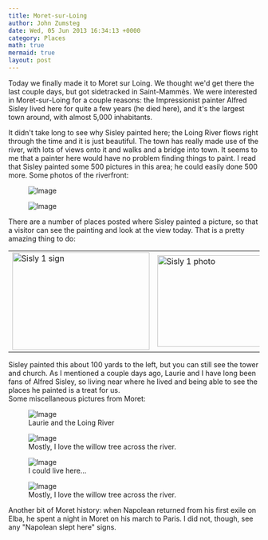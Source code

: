 ```yaml
---
title: Moret-sur-Loing
author: John Zumsteg
date: Wed, 05 Jun 2013 16:34:13 +0000
category: Places
math: true
mermaid: true
layout: post
---
```

<p>Today we finally made it to Moret sur Loing. We thought we'd get there the last couple days, but got sidetracked in Saint-Mammès. We were interested in Moret-sur-Loing for a couple reasons: the Impressionist painter Alfred Sisley lived here for quite a few years (he died here), and it's the largest town around, with almost 5,000 inhabitants. </p>
<p>It didn't take long to see why Sisley painted here; the Loing River flows right through the time and it is just beautiful. The town has really made use of the river, with lots of views onto it and walks and a bridge into town. It seems to me that a painter here would have no problem finding things to paint. I read that Sisley painted some 500 pictures in this area; he could easily done 500 more. Some photos of the riverfront:</p>

<figure class = "landscape">
	<img src="{{"/assets/images/2013/06/Riverside-1.jpg" | prepend: site.baseurl  }}" alt="Image" />
	<figcaption></figcaption>
</figure>

<figure class = "landscape">
	<img src="{{"/assets/images/2013/06/Riverside-5.jpg" | prepend: site.baseurl  }}" alt="Image" />
	<figcaption></figcaption>
</figure>


There are a number of places posted where Sisley painted a picture, so that a visitor can see the painting and look at the view today. That is a pretty amazing thing to do:
<table>
	<tr>
		<td><img style="display:block; margin-left:auto; margin-right:auto;" src="http:/assets/images/2013/06/Sisly-1-sign.jpg" alt="Sisly 1 sign" title="Sisly-1-sign.jpg" border="0" width="275" height="195" /></td>
		<td><img style="display:block; margin-left:auto; margin-right:auto;" src="http:/assets/images/2013/06/Sisly-1-photo1.jpg" alt="Sisly 1 photo" title="Sisly-1-photo.jpg" border="0" width="275" height="183" /></td>
	</tr>
</table>Sisley painted this about 100 yards to the left, but you can still see the tower and church. As I mentioned a couple days ago, Laurie and I have long been fans of Alfred Sisley, so living near where he lived and being able to see the places he painted is a treat for us.
<br>Some miscellaneous pictures from Moret:
<figure class = "landscape">
	<img src="{{"/assets/images/2013/06/Laurie-in-river.jpg" | prepend: site.baseurl  }}" alt="Image" />
	<figcaption>Laurie and the Loing River</figcaption>
</figure>

<figure class = "landscape">
	<img src="{{"/assets/images/2013/06/Riverside-2.jpg" | prepend: site.baseurl  }}" alt="Image" />
	<figcaption>Mostly, I love the willow tree across the river.</figcaption>
</figure>

<figure class = "landscape">
	<img src="{{"/assets/images/2013/06/Riverside-5.jpg" | prepend: site.baseurl  }}" alt="Image" />
	<figcaption>I could live here...</figcaption>
</figure><figure class = "landscape">
	<img src="{{"/assets/images/2013/06/Lawn-1.jpg" | prepend: site.baseurl  }}" alt="Image" />
	<figcaption>Mostly, I love the willow tree across the river.</figcaption>
</figure>

<p>Another bit of Moret history: when Napolean returned from his first exile on Elba, he spent a night in Moret on his march to Paris. I did not, though, see any "Napolean slept here" signs.
